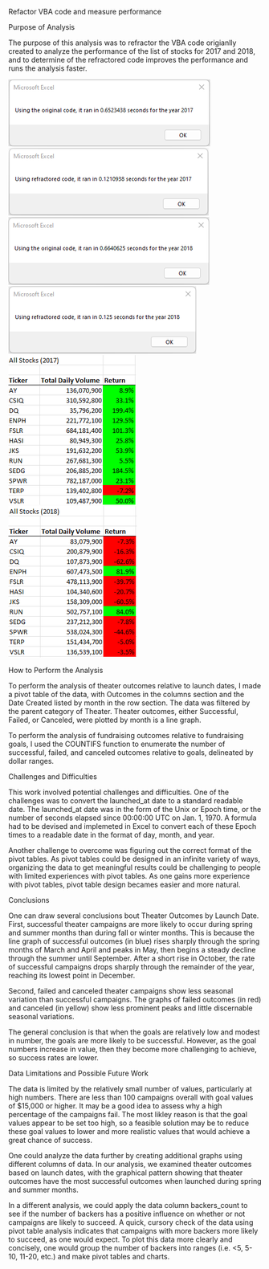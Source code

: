 Refactor VBA code and measure performance

Purpose of Analysis

The purpose of this analysis was to refractor the VBA code origianlly created to analyze the performance of the list of stocks for 2017 and 2018, and to determine of the refractored code improves the performance and runs the analysis faster.

![LinkedImage](.\resources\green_stocks_2017.png)
![LinkedImage](.\resources\VBA_challenge_2017.png)
![LinkedImage](.\resources\green_stocks_2018.png)
![LinkedImage](.\resources\VBA_challenge_2018.png)
![LinkedImage](.\resources\All_Stocks_2017.png)
![LinkedImage](.\resources\All_Stocks_2018.png)

How to Perform the Analysis

To perform the analysis of theater outcomes relative to launch dates, I made a pivot table of the data, with Outcomes in the columns
section and the Date Created listed by month in the row section. The data was filtered by the parent category of Theater. Theater 
outcomes, either Successful, Failed, or Canceled, were plotted by month is a line graph.

To perform the analysis of fundraising outcomes relative to fundraising goals, I used the COUNTIFS function to enumerate the number of 
successful, failed, and canceled outcomes relative to goals, delineated by dollar ranges.

Challenges and Difficulties

This work involved potential challenges and difficulties. One of the challenges was to convert the launched_at date to a standard 
readable date. The launched_at date was in the form of the Unix or Epoch time, or the number of seconds elapsed since 00:00:00 UTC 
on Jan. 1, 1970. A formula had to be devised and implemeted in Excel to convert each of these Epoch times to a readable date in 
the format of day, month, and year.

Another challenge to overcome was figuring out the correct format of the pivot tables. As pivot tables could be designed in an 
infinite variety of ways, organizing the data to get meaningful results could be challenging to people with limited experiences with
pivot tables. As one gains more experience with pivot tables, pivot table design becames easier and more natural.

Conclusions

One can draw several conclusions bout Theater Outcomes by Launch Date. First, successful theater campaigns are more likely to occur 
during spring and summer months than during fall or winter months. This is because the line graph of successful outcomes (in blue) 
rises sharply through the spring months of March and April and peaks in May, then begins a steady decline through the summer 
until September. After a short rise in October, the rate of successful campaigns drops sharply through the remainder of the year,
reaching its lowest point in December.

Second, failed and canceled theater campaigns show less seasonal variation than successful campaigns. The graphs of failed outcomes
(in red) and canceled (in yellow) show less prominent peaks and little discernable seasonal variations.  

The general conclusion is that when the goals are relatively low and modest in number, the goals are more likely to be successful.
However, as the goal numbers increase in value, then they become more challenging to achieve, so success rates are lower. 

Data Limitations and Possible Future Work

The data is limited by the relatively small number of values, particularly at high numbers. There are less than 100 campaigns overall 
with goal values of $15,000 or higher. It may be a good idea to assess why a high percentage of the campaigns fail. The most likley
reason is that the goal values appear to be set too high, so a feasible solution may be to reduce these goal values to lower and
more realistic values that would achieve a great chance of success.

One could analyze the data further by creating additional graphs using different columns of data. In our analysis, we examined theater
outcomes based on launch dates, with the graphical pattern showing that theater outcomes have the most successful outcomes when 
launched during spring and summer months. 

In a different analysis, we could apply the data column backers_count to see if the number of backers has a positive influence on
whether or not campaigns are likely to succeed. A quick, cursory check of the data using pivot table analysis indicates that 
campaigns with more backers more likely to succeed, as one would expect. To plot this data more clearly and concisely, one would 
group the number of backers into ranges (i.e. <5, 5-10, 11-20, etc.) and make pivot tables and charts.

